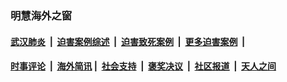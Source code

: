 
### 明慧海外之窗

####  [武汉肺炎](indexes/365.md?t=01190700) &nbsp;|&nbsp;  [迫害案例综述](indexes/328.md?t=01190700) &nbsp;|&nbsp; [迫害致死案例](indexes/277.md?t=01190700)  &nbsp;|&nbsp; [更多迫害案例](indexes/81.md?t=01190700)  &nbsp;|&nbsp; 
####  [时事评论](indexes/251.md?t=01190700) &nbsp;|&nbsp; [海外简讯](indexes/245.md?t=01190700)&nbsp;|&nbsp;  [社会支持](indexes/140.md?t=01190700) &nbsp;|&nbsp; [褒奖决议](indexes/282.md?t=01190700) &nbsp;|&nbsp; [社区报道](indexes/91.md?t=01190700)  &nbsp;|&nbsp; [天人之间](indexes/78.md?t=01190700) 

